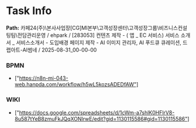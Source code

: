 # Task Info

**Path:** 카페24(주)\본사사업장\[CG]MI본부\고객성장센터\고객성장그룹\비즈니스컨설팅팀\전담관리운영 / ehpark / [283053] 컨텐츠 제작 - ( 앱 _ EC 서비스) 서비스 소개서 _ 서비스소개서 - 도입배경 페이지 제작 - AI 이미지 관리자, AI 푸드큐 큐레이션, 드랩아트-AI썸네 / 2025-08-31_00-00-00

### BPMN
- ["https://n8n-mi-043-web.hanpda.com/workflow/h5wL5kozsADEDfAW"]

### WIKI
- ["https://docs.google.com/spreadsheets/d/1cWm-a7shlK0HFlrV8-8u587tYeB8zmuFkJQqXONIrwE/edit?gid=1130115586#gid=1130115586"]

